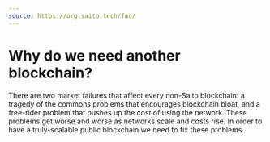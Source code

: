 ```yaml
---
source: https://org.saito.tech/faq/
---
```


# Why do we need another blockchain?

There are two market failures that affect every non-Saito blockchain: a tragedy of the commons problems that encourages blockchain bloat, and a free-rider problem that pushes up the cost of using the network. These problems get worse and worse as networks scale and costs rise. In order to have a truly-scalable public blockchain we need to fix these problems.

